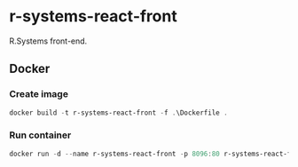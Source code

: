 # r-systems-react-front

R.Systems front-end.

## Docker

### Create image

```powershell
docker build -t r-systems-react-front -f .\Dockerfile .
```

### Run container

```powershell
docker run -d --name r-systems-react-front -p 8096:80 r-systems-react-front
```
